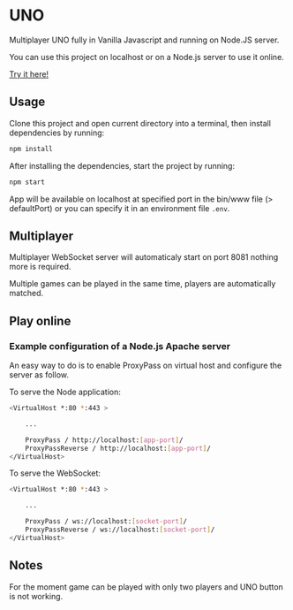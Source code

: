 # UNO

Multiplayer UNO fully in Vanilla Javascript and running on Node.JS server.

You can use this project on localhost or on a Node.js server to use it online.

[Try it here!](https://uno.maxencegama.dev)

## Usage

Clone this project and open current directory into a terminal, then install dependencies by running:

```sh
npm install
```

After installing the dependencies, start the project by running:

```sh
npm start
```

App will be available on localhost at specified port in the bin/www file (> defaultPort) or you can specify it in an environment file `.env`.

## Multiplayer

Multiplayer WebSocket server will automaticaly start on port 8081 nothing more is required.

Multiple games can be played in the same time, players are automatically matched.

## Play online

### Example configuration of a Node.js Apache server

An easy way to do is to enable ProxyPass on virtual host and configure the server as follow.

To serve the Node application:

```sh
<VirtualHost *:80 *:443 >

	...

    ProxyPass / http://localhost:[app-port]/
    ProxyPassReverse / http://localhost:[app-port]/
</VirtualHost>
```

To serve the WebSocket:

```sh
<VirtualHost *:80 *:443 >

	...

    ProxyPass / ws://localhost:[socket-port]/
    ProxyPassReverse / ws://localhost:[socket-port]/
</VirtualHost>
```

## Notes

For the moment game can be played with only two players and UNO button is not working.
